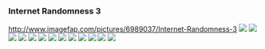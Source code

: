 ### Internet Randomness 3
http://www.imagefap.com/pictures/6989037/Internet-Randomness-3
![](http://x.imagefapusercontent.com/u/beps_183/6989037/1770154981/DB0yg0gU0AEkfJR_jpg_large.jpg)
![](http://x.imagefapusercontent.com/u/beps_183/6989037/377807365/DD_riVSU0AA75TS.jpg)
![](http://x.imagefapusercontent.com/u/beps_183/6989037/1151546520/DEFioxmU0AAFv-m.jpg)
![](http://x.imagefapusercontent.com/u/beps_183/6989037/2129554746/ma3.jpg)
![](http://x.imagefapusercontent.com/u/beps_183/6989037/1846757656/ma1.jpg)
![](http://x.imagefapusercontent.com/u/beps_183/6989037/231005470/ma2.jpg)
![](http://x.imagefapusercontent.com/u/beps_183/6989037/769062982/m8.jpg)
![](http://x.imagefapusercontent.com/u/beps_183/6989037/1410765011/m7.jpg)
![](http://x.imagefapusercontent.com/u/beps_183/6989037/608399603/ma14.jpg)
![](http://x.imagefapusercontent.com/u/beps_183/6989037/1452187904/ma4.jpg)
![](http://x.imagefapusercontent.com/u/beps_183/6989037/441092934/m5.jpg)
![](http://x.imagefapusercontent.com/u/beps_183/6989037/955990124/ma8.jpg)
![](http://x.imagefapusercontent.com/u/beps_183/6989037/1825837192/ma9.jpg)
![]()
![]()
![]()
![]()
![]()
![]()
![]()
![]()
